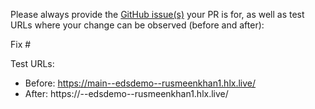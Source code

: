 Please always provide the [GitHub issue(s)](../issues) your PR is for, as well as test URLs where your change can be observed (before and after):

Fix #<gh-issue-id>

Test URLs:
- Before: https://main--edsdemo--rusmeenkhan1.hlx.live/
- After: https://<branch>--edsdemo--rusmeenkhan1.hlx.live/
